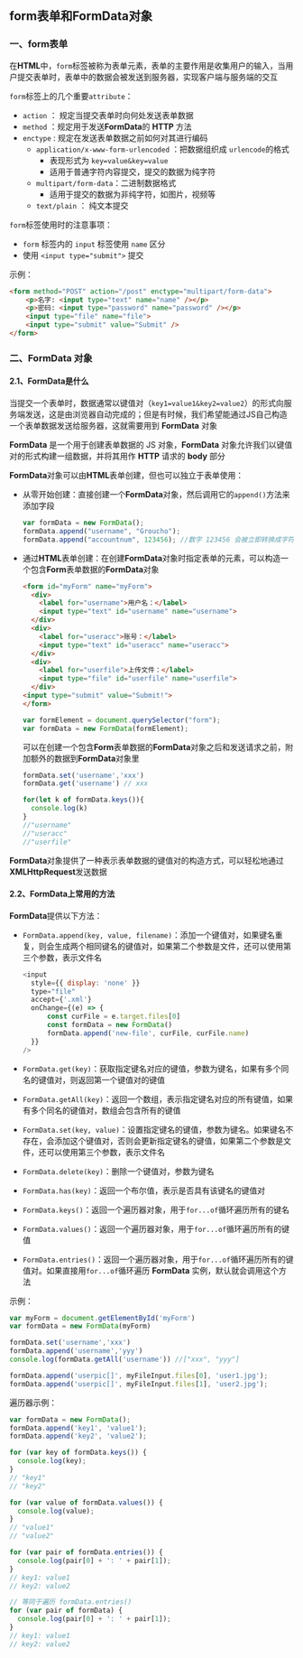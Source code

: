 ## form表单和FormData对象

### 一、form表单

在**HTML**中，`form`标签被称为表单元素，表单的主要作用是收集用户的输入，当用户提交表单时，表单中的数据会被发送到服务器，实现客户端与服务端的交互

`form`标签上的几个重要`attribute`：

- `action` ： 规定当提交表单时向何处发送表单数据<!--也就是填写提交地址-->
- `method` ：规定用于发送**FormData**的 **HTTP** 方法<!--post、get-->
- `enctype` : 规定在发送表单数据之前如何对其进行编码<!--默认值是application/x-www-form-urlencoded-->
  - `application/x-www-form-urlencoded` ：把数据组织成 `urlencode`的格式
    - 表现形式为 `key=value&key=value`
    - 适用于普通字符内容提交，提交的数据为纯字符
  - `multipart/form-data`：二进制数据格式
    - 适用于提交的数据为非纯字符，如图片，视频等
  - `text/plain` ： 纯文本提交

`form`标签使用时的注意事项：

- `form` 标签内的 `input` 标签使用 `name` 区分
- 使用 `<input type="submit">` 提交

示例：

```html
<form method="POST" action="/post" enctype="multipart/form-data">
    <p>名字: <input type="text" name="name" /></p>
    <p>密码: <input type="password" name="password" /></p>
    <input type="file" name="file">
    <input type="submit" value="Submit" />
</form>
```

### 二、FormData 对象

#### 2.1、FormData是什么

当提交一个表单时，数据通常以键值对（`key1=value1&key2=value2`）的形式向服务端发送，这是由浏览器自动完成的；但是有时候，我们希望能通过JS自己构造一个表单数据发送给服务器，这就需要用到 **FormData** 对象

**FormData** 是一个用于创建表单数据的 JS 对象，**FormData** 对象允许我们以键值对的形式构建一组数据，并将其用作 **HTTP** 请求的 **body** 部分

**FormData**对象可以由**HTML**表单创建，但也可以独立于表单使用：

- 从零开始创建：直接创建一个**FormData**对象，然后调用它的`append()`方法来添加字段

  ```js
  var formData = new FormData();
  formData.append("username", "Groucho"); 
  formData.append("accountnum", 123456); //数字 123456 会被立即转换成字符串 "123456" 
  ```

- 通过**HTML**表单创建：在创建**FormData**对象时指定表单的元素，可以构造一个包含**Form**表单数据的**FormData**对象

  ```html
  <form id="myForm" name="myForm">
    <div>
      <label for="username">用户名：</label>
      <input type="text" id="username" name="username">
    </div>
    <div>
      <label for="useracc">账号：</label>
      <input type="text" id="useracc" name="useracc">
    </div>
    <div>
      <label for="userfile">上传文件：</label>
      <input type="file" id="userfile" name="userfile">
    </div>
  <input type="submit" value="Submit!">
  </form>
  ```

  ```js
  var formElement = document.querySelector("form");
  var formData = new FormData(formElement); 
  ```

  可以在创建一个包含**Form**表单数据的**FormData**对象之后和发送请求之前，附加额外的数据到**FormData**对象里

  ```js
  formData.set('username','xxx')
  formData.get('username') // xxx
  
  for(let k of formData.keys()){
    console.log(k)
  }
  //"username"
  //"useracc"
  //"userfile"
  ```

**FormData**对象提供了一种表示表单数据的键值对的构造方式，可以轻松地通过**XMLHttpRequest**发送数据

#### 2.2、FormData上常用的方法

**FormData**提供以下方法：

- `FormData.append(key, value, filename)`：添加一个键值对，如果键名重复，则会生成两个相同键名的键值对，如果第二个参数是文件，还可以使用第三个参数，表示文件名 <!--比较常用-->

  ```js
  <input 
    style={{ display: 'none' }} 
    type="file" 
    accept={'.xml'} 
    onChange={(e) => { 
        const curFile = e.target.files[0]
        const formData = new FormData()
        formData.append('new-file', curFile, curFile.name)
    }}
  />
  ```

- `FormData.get(key)`：获取指定键名对应的键值，参数为键名，如果有多个同名的键值对，则返回第一个键值对的键值

- `FormData.getAll(key)`：返回一个数组，表示指定键名对应的所有键值，如果有多个同名的键值对，数组会包含所有的键值

- `FormData.set(key, value)`：设置指定键名的键值，参数为键名。如果键名不存在，会添加这个键值对，否则会更新指定键名的键值，如果第二个参数是文件，还可以使用第三个参数，表示文件名

- `FormData.delete(key)`：删除一个键值对，参数为键名

- `FormData.has(key)`：返回一个布尔值，表示是否具有该键名的键值对

- `FormData.keys()`：返回一个遍历器对象，用于`for...of`循环遍历所有的键名

- `FormData.values()`：返回一个遍历器对象，用于`for...of`循环遍历所有的键值

- `FormData.entries()`：返回一个遍历器对象，用于`for...of`循环遍历所有的键值对。如果直接用`for...of`循环遍历 **FormData** 实例，默认就会调用这个方法

示例：

```js
var myForm = document.getElementById('myForm')
var formData = new FormData(myForm)

formData.set('username','xxx')
formData.append('username','yyy')
console.log(formData.getAll('username')) //["xxx", "yyy"]

formData.append('userpic[]', myFileInput.files[0], 'user1.jpg');
formData.append('userpic[]', myFileInput.files[1], 'user2.jpg');

```

遍历器示例：

```js
var formData = new FormData();
formData.append('key1', 'value1');
formData.append('key2', 'value2');

for (var key of formData.keys()) {
  console.log(key);
}
// "key1"
// "key2"

for (var value of formData.values()) {
  console.log(value);
}
// "value1"
// "value2"

for (var pair of formData.entries()) {
  console.log(pair[0] + ': ' + pair[1]);
}
// key1: value1
// key2: value2

// 等同于遍历 formData.entries()
for (var pair of formData) {
  console.log(pair[0] + ': ' + pair[1]);
}
// key1: value1
// key2: value2

```

